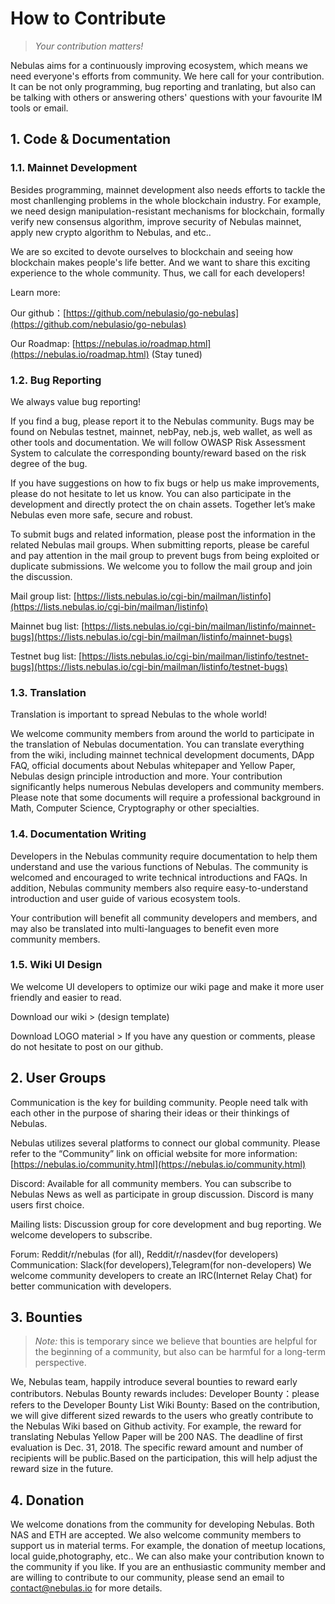 # How to Contribute
> *Your contribution matters!*

Nebulas aims for a continuously improving ecosystem, which means we need everyone's efforts from community. We here call for your contribution. It can be not only programming, bug reporting and tranlating, but also can be talking with others or answering others' questions with your favourite IM tools or email.

## 1. Code & Documentation
### 1.1. Mainnet Development
<!--Nebulas mainnet development is the most important and challenging portion of Nebulas technical development. -->
Besides programming, mainnet development also needs efforts to tackle the most
chanllenging problems in the whole blockchain industry. For example, we need
design manipulation-resistant mechanisms for blockchain, formally verify
new consensus algorithm, improve security of Nebulas mainnet, apply new
crypto algorithm to Nebulas, and etc..

We are so excited to devote ourselves to blockchain and seeing how blockchain
makes people's life better. And we want to share this exciting experience to
the whole community. Thus, we call for each developers!

Learn more:

Our github：[https://github.com/nebulasio/go-nebulas](https://github.com/nebulasio/go-nebulas)

Our Roadmap: [https://nebulas.io/roadmap.html](https://nebulas.io/roadmap.html) (Stay tuned)

### 1.2. Bug Reporting
We always value bug reporting!

If you find a bug, please report it to the Nebulas community. Bugs may be found on Nebulas testnet, mainnet, nebPay, neb.js, web wallet, as well as other tools and documentation. We will follow OWASP Risk Assessment System to calculate the corresponding bounty/reward based on the risk degree of the bug.

<!--Every time we launch a new function, we will first deploy it on our testnet. Currently, we have launched our first new function on the Nebulas testnet and everyone is welcome to try it, report any found bugs and receive the corresponding reward. The first of many new functions in public beta on the testnet is the inter-contract function.-->
If you have suggestions on how to fix bugs or help us make improvements, please do not hesitate to let us know. You can also participate in the development and directly protect the on chain assets. Together let’s make Nebulas even more safe, secure and robust.

To submit bugs and related information, please post the information in the related Nebulas mail groups. When submitting reports, please be careful and pay attention in the mail group to prevent bugs from being exploited or duplicate submissions. We welcome you to follow the mail group and join the discussion.

Mail group list: [https://lists.nebulas.io/cgi-bin/mailman/listinfo](https://lists.nebulas.io/cgi-bin/mailman/listinfo)

Mainnet bug list: [https://lists.nebulas.io/cgi-bin/mailman/listinfo/mainnet-bugs](https://lists.nebulas.io/cgi-bin/mailman/listinfo/mainnet-bugs)

Testnet bug list: [https://lists.nebulas.io/cgi-bin/mailman/listinfo/testnet-bugs](https://lists.nebulas.io/cgi-bin/mailman/listinfo/testnet-bugs)

### 1.3.   Translation
Translation is important to spread Nebulas to the whole world!


We welcome community members from around the world to participate in the translation of Nebulas documentation. You can translate everything from the wiki, including mainnet technical development documents, DApp FAQ, official documents about Nebulas whitepaper and Yellow Paper, Nebulas design principle introduction and more. Your contribution significantly helps numerous Nebulas developers and community members.
Please note that some documents will require a professional background in Math, Computer Science, Cryptography or other specialties.

### 1.4.  Documentation Writing
Developers in the Nebulas community require documentation to help them understand and use the various functions of Nebulas. The community is welcomed and encouraged to write technical introductions and FAQs.
In addition, Nebulas community members also require easy-to-understand introduction and user guide of various ecosystem tools.

Your contribution will benefit all community developers and members, and may also be translated into multi-languages to benefit even more community members.

### 1.5. Wiki UI Design
We welcome UI developers to optimize our wiki page and make it more user friendly and easier to read.

Download our wiki > (design template)

Download LOGO material >
If you have any question or comments, please do not hesitate to post on our github.

## 2. User Groups
Communication is the key for building community. People need talk with each
other in the purpose of sharing their ideas or their thinkings of Nebulas.


Nebulas utilizes several platforms to connect our global community. Please refer to the “Community” link on official website for more information: [https://nebulas.io/community.html](https://nebulas.io/community.html)

Discord: Available for all community members. You can subscribe to Nebulas News as well as participate in group discussion. Discord is many users first choice.

Mailing lists: Discussion group for core development and bug reporting. We welcome developers to subscribe.

Forum: Reddit/r/nebulas (for all), Reddit/r/nasdev(for developers)
Communication: Slack(for developers),Telegram(for non-developers)
We welcome community developers to create an IRC(Internet Relay Chat) for better communication with developers.

## 3. Bounties
> *Note:* this is temporary since we believe that bounties are helpful for the
> beginning of a community, but also can be harmful for a long-term
> perspective.

We, Nebulas team, happily introduce several bounties to reward early
contributors.
Nebulas Bounty rewards includes:
Developer Bounty：please refers to the Developer Bounty List
Wiki Bounty: Based on the contribution, we will give different sized rewards to the users who greatly contribute to the Nebulas Wiki based on Github activity. For example, the reward for translating Nebulas Yellow Paper will be 200 NAS. The deadline of first evaluation is Dec. 31, 2018. The specific reward amount and number of recipients will be public.Based on the participation, this will help adjust the reward size in the future.

## 4. Donation
We welcome donations from the community for developing Nebulas. Both NAS and ETH are accepted. We also welcome community members to support us in material terms. For example, the donation of meetup locations, local guide,photography, etc.. We can also make your contribution known to the community if you like. If you are an enthusiastic community member and are willing to contribute to our community, please send an email to contact@nebulas.io for more details.
